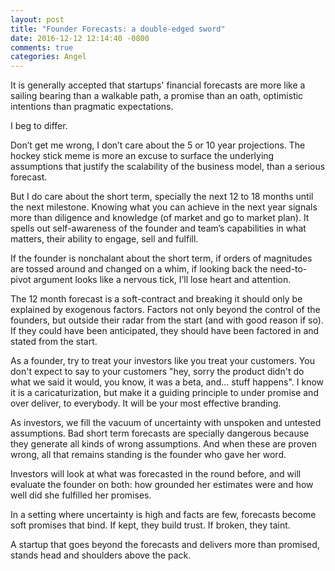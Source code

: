 ```yaml
---
layout: post
title: "Founder Forecasts: a double-edged sword"
date: 2016-12-12 12:14:40 -0800
comments: true
categories: Angel
---
```


It is generally accepted that startups' financial forecasts are more like a sailing bearing than a walkable path, a promise than an oath, optimistic intentions than pragmatic expectations.

I beg to differ.

<!--more-->

Don’t get me wrong, I don’t care about the 5 or 10 year projections. The hockey stick meme is more an excuse to surface the underlying assumptions that justify the scalability of the business model, than a serious forecast.

But I do care about the short term, specially the next 12 to 18 months until the next milestone. Knowing what you can achieve in the next year signals more than diligence and knowledge (of market and go to market plan). It spells out self-awareness of the founder and team’s capabilities in what matters, their ability to engage, sell and fulfill.

If the founder is nonchalant about the short term, if orders of magnitudes are tossed around and changed on a whim, if looking back the need-to-pivot argument looks like a nervous tick, I’ll lose heart and attention.

The 12 month forecast is a soft-contract and breaking it should only be explained by exogenous factors. Factors not only beyond the control of the founders, but outside their radar from the start (and with good reason if so). If they could have been anticipated, they should have been factored in and stated from the start.

As a founder, try to treat your investors like you treat your customers. You don't expect to say to your customers "hey, sorry the product didn't do what we said it would, you know, it was a beta, and... stuff happens". I know it is a caricaturization, but make it a guiding principle to under promise and over deliver, to everybody. It will be your most effective branding.

As investors, we fill the vacuum of uncertainty with unspoken and untested assumptions. Bad short term forecasts are specially dangerous because they generate all kinds of wrong assumptions. And when these are proven wrong, all that remains standing is the founder who gave her word.

Investors will look at what was forecasted in the round before, and will evaluate the founder on both: how grounded her estimates were and how well did she fulfilled her promises.

In a setting where uncertainty is high and facts are few, forecasts become soft promises that bind. If kept, they build trust. If broken, they taint.

A startup that goes beyond the forecasts and delivers more than promised, stands head and shoulders above the pack.

